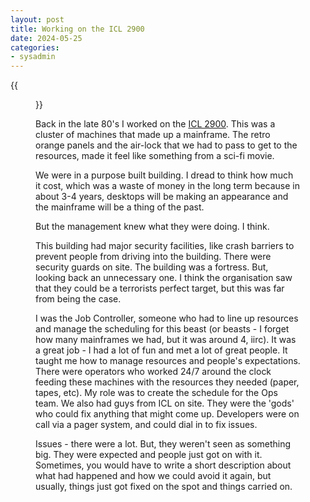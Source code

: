 ```yaml
---
layout: post
title: Working on the ICL 2900
date: 2024-05-25
categories:
- sysadmin
---
```


{{<figure src="https://kabads-github-io.s3.eu-west-1.amazonaws.com/sysadmin/icl-2900.jpg" alt="ICL 2900 in situ" width="300">}}

Back in the late 80's I worked on the [ICL 2900](https://en.wikipedia.org/wiki/ICL_2900_Series). This was a cluster of machines that made up a mainframe. The retro orange panels and the air-lock that we had to pass to get to the resources, made it feel like something from a sci-fi movie.

We were in a purpose built building. I dread to think how much it cost, which was a waste of money in the long term because in about 3-4 years, desktops will be making an appearance and the mainframe will be a thing of the past.

But the management knew what they were doing. I think. 

This building had major security facilities, like crash barriers to prevent people from driving into the building. There were security guards on site. The building was a fortress. But, looking back an unnecessary one. I think the organisation saw that they could be a terrorists perfect target, but this was far from being the case.

I was the Job Controller, someone who had to line up resources and manage the scheduling for this beast (or beasts - I forget how many mainframes we had, but it was around 4, iirc). It was a great job - I had a lot of fun and met a lot of great people. It taught me how to manage resources and people's expectations. There were operators who worked 24/7 around the clock feeding these machines with the resources they needed (paper, tapes, etc). My role was to create the schedule for the Ops team. We also had guys from ICL on site. They were the 'gods' who could fix anything that might come up. Developers were on call via a pager system, and could dial in to fix issues. 

Issues - there were a lot. But, they weren't seen as something big. They were expected and people just got on with it. Sometimes, you would have to write a short description about what had happened and how we could avoid it again, but usually, things just got fixed on the spot and things carried on.
